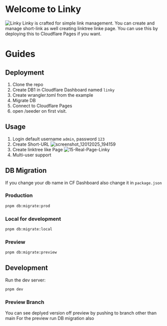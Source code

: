 # Welcome to Linky
![Linky](https://linky-8yt.pages.dev/preview-wa.png)
Linky is crafted for simple link management.
You can create and manage short-link as well creating linktree linke page.
You can use this by deploying this to Cloudflare Pages if you want.

# Guides
## Deployment
1. Clone the repo
2. Create DB1 in Cloudflare Dashboard named `linky`
3. Create wrangler.toml from the example
4. Migrate DB
5. Connect to Cloudflare Pages
8. open /seeder on first visit.

## Usage
1. Login default  username `admin`, password `123`
2. Create Short-URL ![screenshot_12012025_194159](https://github.com/user-attachments/assets/3c359a74-5ae3-444e-9116-19538fa698c9)
3. Create linktree like Page ![15-Real-Page-Linky](https://github.com/user-attachments/assets/8597e9ed-c2cc-48bc-a4c9-c3852c8a5b14)
4. Multi-user support

## DB Migration 
If you change your db name in CF Dashboard also change it in `package.json`
### Production
```sh
pnpm db:migrate:prod
```
### Local for development
```sh
pnpm db:migrate:local
```
### Preview
```sh
pnpm db:migrate:preview
```
## Development
Run the dev server:
```sh
pnpm dev
```
### Preview Branch
You can see deplyed version off preview by pushing to branch other than main
For the preview run DB migration also
